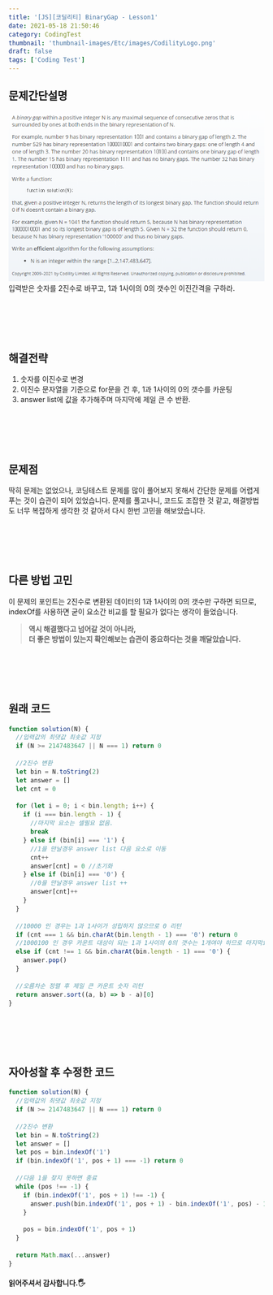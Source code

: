 ```yaml
---
title: '[JS][코딜리티] BinaryGap - Lesson1'
date: 2021-05-18 21:50:46
category: CodingTest
thumbnail: 'thumbnail-images/Etc/images/CodilityLogo.png'
draft: false
tags: ['Coding Test']
---
```


## 문제간단설명

![](./images/binaryGap.png)
입력받은 숫자를 2진수로 바꾸고, 1과 1사이의 0의 갯수인 이진간격을 구하라.

<br>
<br>
<br>
<br>

## 해결전략

1. 숫자를 이진수로 변경
2. 이진수 문자열을 기준으로 for문을 건 후, 1과 1사이의 0의 갯수를 카운팅
3. answer list에 값을 추가해주며 마지막에 제일 큰 수 반환.

<br>
<br>
<br>
<br>

## 문제점

딱히 문제는 없었으나, 코딩테스트 문제를 많이 풀어보지 못해서 간단한 문제를 어렵게 푸는 것이 습관이 되어 있었습니다. 문제를 풀고나니, 코드도 조잡한 것 같고, 해결방법도 너무 복잡하게 생각한 것 같아서 다시 한번 고민을 해보았습니다.

<br>
<br>
<br>
<br>

## 다른 방법 고민

이 문제의 포인트는 2진수로 변환된 데이터의 1과 1사이의 0의 갯수만 구하면 되므로, indexOf를 사용하면 굳이 요소간 비교를 할 필요가 없다는 생각이 들었습니다.

> **역시 해결했다고 넘어갈 것이 아니라,** <br> **더 좋은 방법이 있는지 확인해보는 습관이 중요하다는 것을 깨달았습니다.**

<br>
<br>
<br>
<br>

## 원래 코드

```javascript
function solution(N) {
  //입력값의 최댓값 최솟값 지정
  if (N >= 2147483647 || N === 1) return 0

  //2진수 변환
  let bin = N.toString(2)
  let answer = []
  let cnt = 0

  for (let i = 0; i < bin.length; i++) {
    if (i === bin.length - 1) {
      //마지막 요소는 셀필요 없음.
      break
    } else if (bin[i] === '1') {
      //1을 만날경우 answer list 다음 요소로 이동
      cnt++
      answer[cnt] = 0 //초기화
    } else if (bin[i] === '0') {
      //0을 만날경우 answer list ++
      answer[cnt]++
    }
  }

  //10000 인 경우는 1과 1사이가 성립하지 않으므로 0 리턴
  if (cnt === 1 && bin.charAt(bin.length - 1) === '0') return 0
  //1000100 인 경우 카운트 대상이 되는 1과 1사이의 0의 갯수는 1개여야 하므로 마지막요소 제거
  else if (cnt !== 1 && bin.charAt(bin.length - 1) === '0') {
    answer.pop()
  }

  //오름차순 정렬 후 제일 큰 카운트 숫자 리턴
  return answer.sort((a, b) => b - a)[0]
}
```

<br>
<br>
<br>
<br>

## 자아성찰 후 수정한 코드

```javascript
function solution(N) {
  //입력값의 최댓값 최솟값 지정
  if (N >= 2147483647 || N === 1) return 0

  //2진수 변환
  let bin = N.toString(2)
  let answer = []
  let pos = bin.indexOf('1')
  if (bin.indexOf('1', pos + 1) === -1) return 0

  //다음 1을 찾지 못하면 종료
  while (pos !== -1) {
    if (bin.indexOf('1', pos + 1) !== -1) {
      answer.push(bin.indexOf('1', pos + 1) - bin.indexOf('1', pos) - 1)
    }

    pos = bin.indexOf('1', pos + 1)
  }

  return Math.max(...answer)
}
```

#### 읽어주셔서 감사합니다.🖐
